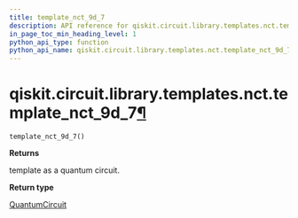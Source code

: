 ```yaml
---
title: template_nct_9d_7
description: API reference for qiskit.circuit.library.templates.nct.template_nct_9d_7
in_page_toc_min_heading_level: 1
python_api_type: function
python_api_name: qiskit.circuit.library.templates.nct.template_nct_9d_7
---
```


# qiskit.circuit.library.templates.nct.template\_nct\_9d\_7[¶](#qiskit-circuit-library-templates-nct-template-nct-9d-7 "Permalink to this headline")

<span id="qiskit.circuit.library.templates.nct.template_nct_9d_7" />

`template_nct_9d_7()`

**Returns**

template as a quantum circuit.

**Return type**

[QuantumCircuit](qiskit.circuit.QuantumCircuit "qiskit.circuit.QuantumCircuit")

